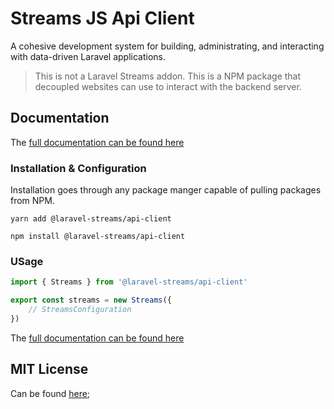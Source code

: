 # Streams JS Api Client

A cohesive development system for building, administrating, and interacting with data-driven Laravel applications.

> This is not a Laravel Streams addon. This is a NPM package that decoupled websites can use to interact with the backend server.

## Documentation
The [full documentation can be found here](https://laravel-streams.github.io/api-client)

### Installation & Configuration

Installation goes through any package manger capable of pulling packages from NPM.

```shell
yarn add @laravel-streams/api-client
```

```shell
npm install @laravel-streams/api-client
```

### USage

```ts
import { Streams } from '@laravel-streams/api-client'

export const streams = new Streams({
    // StreamsConfiguration
})
```

The [full documentation can be found here](https://laravel-streams.github.io/api-client)

## MIT License
Can be found [here](LICENSE.md);
